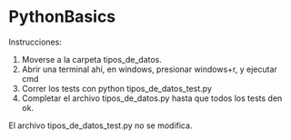 # PythonBasics

Instrucciones:

1. Moverse a la carpeta tipos_de_datos.
2. Abrir una terminal ahí, en windows, presionar windows+r, y ejecutar cmd
3. Correr los tests con python tipos_de_datos_test.py
4. Completar el archivo tipos_de_datos.py hasta que todos los tests den ok.

El archivo tipos_de_datos_test.py no se modifica.